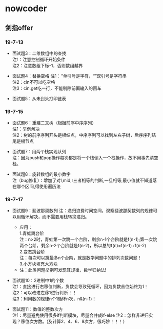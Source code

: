 # nowcoder
## 剑指offer
### 19-7-13
- 面试题3：二维数组中的查找  
注1：注意控制循环开始条件  
注2：注意数组下标-1，否则数组越界

- 面试题4：替换空格 
注1：‘’单引号是字符，“”双引号是字符串  
注2：cin不可以吃空格  
注3：cin.get吃一行，不能剔除前面输入的回车

- 面试题5：从未到头打印链表 


### 19-7-15
- 面试题6：重建二叉树（根据前序中序序列）  
注1：举例解决  
注2：树的前序序列开头是根结点，中序序列可以找到左右子树，后序序列结尾是根节点

- 面试题7：用两个栈实现队列  
注：因为push和pop操作每次都是将一个栈倒入一个栈操作，故不用事先清空栈。

- 面试题8：旋转数组的最小数字  
注（bug修复）：增加了对l,mid,r三者相等的判断,一旦相等,最小值就不知道落在哪个区间,得使用遍历法

### 19-7-17
- 面试题9：斐波那契数列
注：递归浪费时间空间，观察斐波那契数列的规律可以用循环解决，而不需要用栈转换递归。  
  - 应用：  
  1.青蛙跳台阶  
    注：n>2时，青蛙第一次跳一个台阶，剩余n-1个台阶就是f(n-1);第一次跳两个台阶，剩余n-2个台阶就是f(n-2)，所以总的f(n)=f(n-1)+f(n-2)  
  2.变态跳台阶  
    注：每次可以跳最多n个台阶，就是数学问题中的排列次数问题！   
  3.小方块填充大方块  
  - 注：此类问题举例可发现其规律，数学归纳法!  
  
- 面试题10：2进制中1的个数  
注1：直接进行右移位判断，负数会导致死循环，因为负数首位始终为1！  
注2：可以改进左移1进行判断！！  
注3：利用数的规律n个1循环n次，n&(n-1)！  

- 面试题11：数值的整数次方  
注1：尽量避免使用很多if判断模块，尽量合并成if-else
注2：怎样非递归实现？移位次方数。(及计算2、4、6、8次方，很巧妙！！！）

